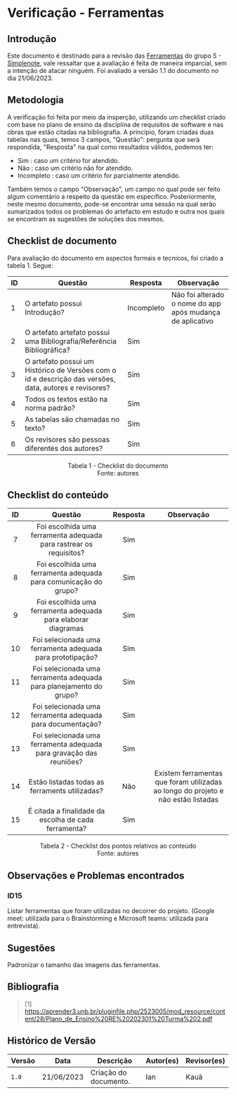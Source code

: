 # Verificação - Ferramentas

## Introdução

Este documento é destinado para a revisão das [Ferramentas](https://github.com/Requisitos-de-Software/2023.1-Simplenote/blob/main/docs/planejamento/ferramentas.md) 
do grupo 5 - [Simplenote](https://github.com/Requisitos-de-Software/2023.1-Simplenote), vale ressaltar que a avaliação é feita de maneira imparcial, sem a intenção de atacar ninguém. 
Foi avaliado a versão 1.1 do documento no dia 21/06/2023.

## Metodologia

A verificação foi feita por meio da insperção, utilizando um checklist criado com base no plano de ensino da disciplina de requisitos de software e nas obras que estão citadas na bibliografia. A principio, foram criadas duas tabelas nas quais, temos 3 campos, "Questão": pergunta que será respondida, "Resposta" na qual como resultados válidos, podemos ter:

- Sim : caso um critério for atendido.
- Não : caso um critério não for atendido.
- Incompleto : caso um critério for parcialmente atendido.

Também temos o campo "Observação", um campo no qual pode ser feito algum comentário a respeito da questão em específico. Posteriormente, neste mesmo documento, pode-se encontrar uma sessão na qual serão sumarizados todos os problemas do artefacto em estudo e outra nos quais se encontram as sugestões de soluções dos mesmos.

## Checklist de documento
Para avaliação do documento em aspectos formais e tecnicos, foi criado a tabela 1. Segue:

|ID|Questão|Resposta|Observação|
|--|-------|--------|----------|
|1|O artefato possui Introdução?                                                                                |    Incompleto    |    Não foi alterado o nome do app após mudança de aplicativo    |
|2|O artefato artefato possui uma Bibliografia/Referência Bibliográfica?                                        |     Sim   |        |
|3| O artefato possui um Histórico de Versões com o id e descrição das versões, data, autores e revisores?       |     Sim   |          |
|4|Todos os textos estão na norma padrão?                                                                       |   Sim     |          |
|5|As tabelas são chamadas no texto?                                                                            |    Sim    |    |
|6|Os revisores são pessoas diferentes dos autores?                                                             |    Sim    |          |


<p align="center"> Tabela 1 - Checklist do documento <br> Fonte: autores </p>

## Checklist do conteúdo

| ID |                                   Questão                                   | Resposta  | Observação|
| :-----------: | :-------------------------------------------------------------------------: | :-------------------------------: | :------------:  |
|      7       |    Foi escolhida uma ferramenta adequada para rastrear os requisitos?       |                Sim                |                 |
|       8       |       Foi escolhida uma ferramenta adequada para comunicação do grupo?      |                Sim                |                 |
|       9      |      Foi escolhida uma ferramenta adequada para elaborar diagramas          |                Sim                |                 |
|       10      |          Foi selecionada uma ferramenta adequada para prototipação?         |                Sim                |                 |
|       11      |    Foi selecionada uma ferramenta adequada para planejamento do grupo?      |                Sim                |                 |
|       12     |     Foi selecionada uma ferramenta adequada para documentação?              |                Sim                |                 |
|       13      |    Foi selecionada uma ferramenta adequada para gravação das reuniões?      |                Sim                |                 |
|       14      |    Estão listadas todas as ferraments utilizadas?      |                Não                |  Existem ferramentas que foram utilizadas ao longo do projeto e não estão listadas                |
|       15      |    É citada a finalidade da escolha de cada ferramenta?      |                Sim                |                |


<p align="center"> Tabela 2 - Checklist dos pontos relativos ao conteúdo <br> Fonte: autores </p>

## Observações e Problemas encontrados

### ID15

Listar ferramentas que foram utilizadas no decorrer do projeto.
(Google meet: utilizada para o Brainstorming e Microsoft teams: utilizada para entrevista).
## Sugestões
Padronizar o tamanho das imagens das ferramentas.

## Bibliografia

> [1] https://aprender3.unb.br/pluginfile.php/2523005/mod_resource/content/28/Plano_de_Ensino%20RE%20202301%20Turma%202.pdf </br>

## Histórico de Versão

| Versão | Data       | Descrição             | Autor(es) | Revisor(es)        |
| ------ | ---------- | --------------------- | --------- | ------------------ |
| `1.0`  | 21/06/2023 | Criação do documento. | Ian      | Kauã            |
